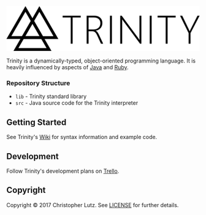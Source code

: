 ![Trinity Logo](https://raw.githubusercontent.com/chrisblutz/TrinityLang/master/logo/logo-horizontal.png)

Trinity is a dynamically-typed, object-oriented programming language.
It is heavily influenced by aspects of [Java](https://www.java.com/) and [Ruby](https://www.ruby-lang.org/).

### Repository Structure
- `lib` - Trinity standard library
- `src` - Java source code for the Trinity interpreter

## Getting Started
See Trinity's [Wiki](https://github.com/chrisblutz/TrinityLang/wiki) for syntax information and example code.

## Development
Follow Trinity's development plans on [Trello](https://trello.com/b/MUH1xzWc).

## Copyright
Copyright &copy; 2017 Christopher Lutz.  See [LICENSE](LICENSE) for further details.
